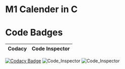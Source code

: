 
# M1 Calender in C 

#  Code Badges

 Codacy | Code Inspector
------|-----------|

[![Codacy Badge](https://app.codacy.com/project/badge/Grade/ca1e92686fd84836b4bc33f1a5452243)](https://www.codacy.com/gh/VENKY-LTTS/M1_CALENDER-_C/dashboard?utm_source=github.com&amp;utm_medium=referral&amp;utm_content=VENKY-LTTS/M1_CALENDER-_C&amp;utm_campaign=Badge_Grade)
![Code_Inspector](https://api.codiga.io/project/29839/score/svg)
![Code_Inspector](https://api.codiga.io/project/29839/status/svg)

